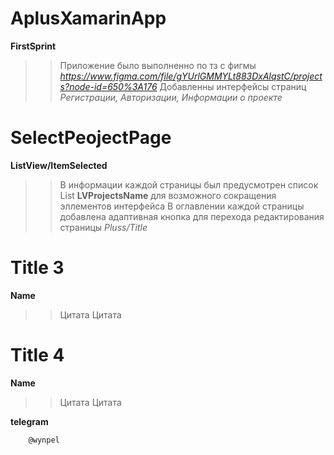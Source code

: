 AplusXamarinApp
===========
**FirstSprint**
> >Приложение было выполненно по тз с фигмы _https://www.figma.com/file/gYUrlGMMYLt883DxAlqstC/projects?node-id=650%3A176_
> >Добавленны интерфейсы страниц _Регистрации, Авторизации, Информации о проекте_

SelectPeojectPage
===========
**ListView/ItemSelected**
> > В информации каждой страницы был предусмотрен список List **LVProjectsName** для возможного сокращения эллементов интерфейса
> > В оглавлении каждой страницы добавлена адаптивная кнопка для перехода редактирования страницы _Pluss/Title_

Title 3
===========
**Name**
> > Цитата
> > Цитата

Title 4
===========
**Name**
> > Цитата
> > Цитата

**telegram**
```
    @wynpel 
```